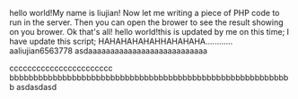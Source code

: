 hello world!My name is liujian!
Now let me writing a piece of PHP code to run in the server.
Then you can open the brower to see the result showing on you brower.
Ok that's all!
hello world!this is updated by me on this time;
I have update this script;
HAHAHAHAHAHHAHAHAHA............
aaliujian6563778
asdaaaaaaaaaaaaaaaaaaaaaaaaaaa

ccccccccccccccccccccccc
bbbbbbbbbbbbbbbbbbbbbbbbbbbbbbbbbbbbbbbbbbbbbbbbbbbbbbbbbbb
asdasdasd
